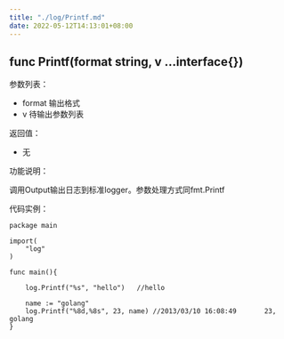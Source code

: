 ```yaml
---
title: "./log/Printf.md"
date: 2022-05-12T14:13:01+08:00
---
```

## func Printf(format string, v ...interface{})

参数列表：

- format 输出格式
- v 待输出参数列表

返回值：

- 无

功能说明：

调用Output输出日志到标准logger。参数处理方式同fmt.Printf

代码实例：

	package main

	import(
		"log"
	)

	func main(){

		log.Printf("%s", "hello")	//hello

		name := "golang"
		log.Printf("%8d,%8s", 23, name) //2013/03/10 16:08:49       23,  golang
	}


